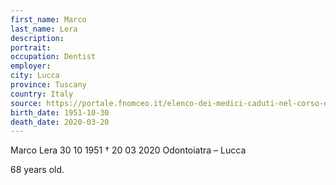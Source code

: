 ```yaml
---
first_name: Marco
last_name: Lera
description: 
portrait: 
occupation: Dentist	
employer: 
city: Lucca
province: Tuscany
country: Italy 
source: https://portale.fnomceo.it/elenco-dei-medici-caduti-nel-corso-dellepidemia-di-covid-19/
birth_date: 1951-10-30
death_date: 2020-03-20
---
```


Marco Lera 30 10 1951 † 20 03 2020
Odontoiatra – Lucca

68 years old.